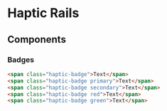 # Haptic Rails

## Components

### Badges

```html
<span class="haptic-badge">Text</span>
<span class="haptic-badge primary">Text</span>
<span class="haptic-badge secondary">Text</span>
<span class="haptic-badge red">Text</span>
<span class="haptic-badge green">Text</span>
```
